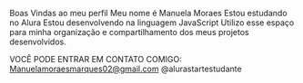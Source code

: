 Boas Vindas ao meu perfil
Meu nome é Manuela Moraes
Estou estudando no Alura
Estou desenvolvendo na linguagem JavaScript
Utilizo esse espaço para minha organização e compartilhamento dos meus projetos desenvolvidos.

VOCÊ PODE ENTRAR EM CONTATO COMIGO:
Manuelamoraesmarques02@gmail.com
@alurastartestudante
